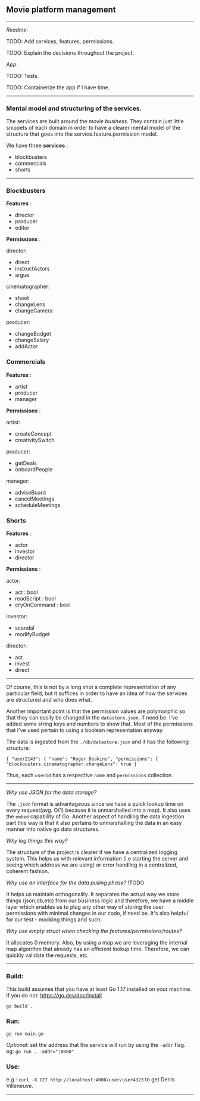 ## Movie platform management


---

*Readme*: 

TODO: Add services, features, permissions.

TODO: Explain the decisions throughout the project.

*App*:

TODO: Tests.

TODO: Containerize the app if I have time.


---


### Mental model and structuring of the services.

The services are built around the *movie business*. They contain just little snippets of each domain in order to have a
clearer mental model of the structure that goes into the service.feature.permission model.

We have three **services** :

- blockbusters
- commercials
- shorts

---
### Blockbusters

**Features** :

- director
- producer
- editor

**Permissions** :

director:

- direct
- instructActors
- argue

cinematographer:

- shoot
- changeLens
- changeCamera

producer:

- changeBudget
- changeSalary
- addActor

### Commercials

**Features** :

- artist
- producer
- manager

**Permissions** :

artist:

- createConcept
- creativitySwitch

producer:

- getDeals
- onboardPeople

manager:

- adviseBoard
- cancelMeetings
- scheduleMeetings

### Shorts

**Features** :

- actor 
- investor
- director

**Permissions** :

actor:

- act : bool
- readScript : bool
- cryOnCommand : bool

investor:

- scandal
- modifyBudget

director:

- act
- invest
- direct

---

Of course, this is not by a long shot a complete representation of any particular field, but it suffices in order to have an idea of how the services are structured and who does what.

Another important point is that the permission values are polymorphic so that they can easily be changed in the `datastore.json`, if need be. I've added some string keys and numbers to show that. Most of the permissions that I've used pertain to using a boolean representation anyway.


The data is ingested from the `./db/datastore.json` and it has the following structure:

`{
"user2143": {
"name": "Roger Deakins",
"permissions": {
"blockbusters.cinematographer.changeLens": true }
`   

Thus, each `userId` has a respective `name` and `permissions` collection. 

---
*Why use JSON for the data storage?*

The `.json` format is advantageous since we have a quick lookup time on every request(avg. O(1) because it is unmarshalled into a map). It also uses the `embed` capability of Go.
Another aspect of handling the data ingestion part this way is that it also pertains to unmarshalling the data in an easy manner into native go data structures.



*Why log things this way?*

The structure of the project is clearer if we have a centralized logging system. This helps us
with relevant information (i.e starting the server and seeing which address we are using) or error handling in a centralized, coherent fashion.

*Why use an interface for the data pulling phase?* !TODO

It helps us maintain orthogonality. It separates the actual way we store things (json,db,etc) from our
business logic and therefore, we have a middle layer which enables us to plug any other way of storing
the user permissions with minimal changes in our code, if need be. It's also helpful for our test - mocking things and such.

*Why use empty struct when checking the features/permissions/routes?*

It allocates 0 memory. Also, by using a map we are leveraging the internal map algorithm that already has an efficient lookup time. Therefore, we can quickly validate the requests, etc. 



---

### Build:

This build assumes that you have at least Go 1.17 installed on your machine. If you do not: https://go.dev/doc/install

`go build .`


[//]: # (?just binary or the user should have go preinstalled?)

### Run:

`go run main.go`

*Optional*: set the address that the service will run by using the `-addr` flag. eg: `go run . -addr=":8080"`

### Use:
e.g : `curl -X GET http://localhost:4000/user/user4323` to get Denis Villeneuve.




---

